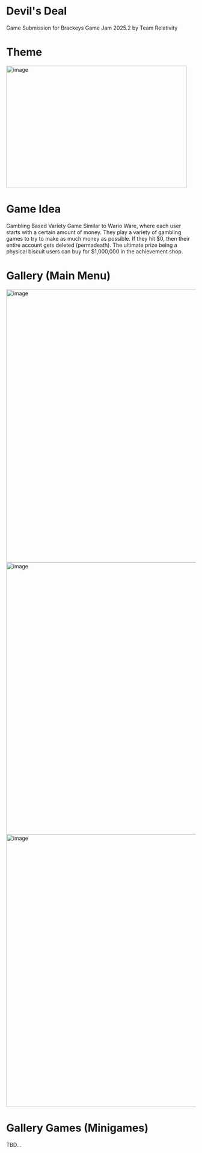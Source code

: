 # Devil's Deal
Game Submission for Brackeys Game Jam 2025.2 by Team Relativity

# Theme
<img width="480" height="324" alt="image" src="https://github.com/user-attachments/assets/b470d275-2b84-487f-85d2-097fba9c7c2f" />

# Game Idea
Gambling Based Variety Game Similar to Wario Ware, where each user starts with a certain amount of money.
They play a variety of gambling games to try to make as much money as possible. 
If they hit $0, then their entire account gets deleted (permadeath).
The ultimate prize being a physical biscuit users can buy for $1,000,000 in the achievement shop.

# Gallery (Main Menu)
<img width="1271" height="724" alt="image" src="https://github.com/user-attachments/assets/1d8c83ba-d8a5-4981-aad1-263ccffac95d" />

<img width="1276" height="721" alt="image" src="https://github.com/user-attachments/assets/65ca9b80-72c1-4b12-8e6c-dd9f03929a1b" />

<img width="1286" height="723" alt="image" src="https://github.com/user-attachments/assets/d8bbe846-6078-4f86-96e3-87c1c9601d9a" />

# Gallery Games (Minigames)
TBD...
